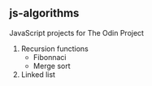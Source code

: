 ## js-algorithms
JavaScript projects for The Odin Project

1. Recursion functions
    * Fibonnaci
    * Merge sort
2. Linked list
